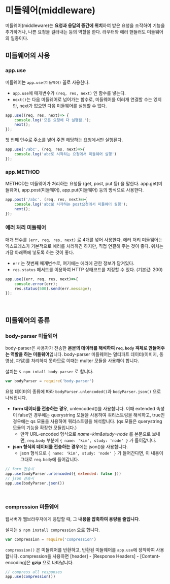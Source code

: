# 미들웨어(middleware)

미들웨어(middleware)는 **요청과 응답의 중간에 위치**하여 받은 요청을 조작하여 기능을 추가하거나, 나쁜 요청을 걸러내는 등의 역할을 한다. 라우터와 에러 핸들러도 미들웨어의 일종이다.

## 미들웨어의 사용

### app.use

미들웨어는 `app.use(미들웨어)` 꼴로 사용한다.

- `app.use`에 매개변수가 `(req, res, next)` 인 함수를 넣는다.
- `next()`는 다음 미들웨어로 넘어가는 함수로, 미들웨어를 여러개 연결할 수는 있지만, next가 없으면 다음 미들웨어를 실행할 수 없다.

```jsx
app.use((req, res, next)=> {
	console.log('모든 요청에 다 실행됨.');
	next();
});
```

첫 번째 인수로 주소를 넣어 주면 해당하는 요청에서만 실행된다.

```jsx
app.use('/abc', (req, res, next)=>{
    console.log('abc로 시작하는 요청에서 미들웨어 실행')
});
```

### app.METHOD

METHOD는 미들웨어가 처리하는 요청들 (get, post, put 등) 을 말한다. app.get(미들웨어), app.post(미들웨어), app.put(미들웨어) 등의 방식으로 사용한다. 

```jsx
app.post('/abc'. (req, res, next)=>{
	console.log('abc로 시작하는 post요청에서 미들웨어 실행');
	next();
});
```

### 에러 처리 미들웨어

매개 변수를 `(err, req, res, next)` 로 4개를 넣어 사용한다. 에러 처리 미들웨어는 익스프레스가 기본적으로 에러를 처리하긴 하지만, 직접 연결해 주는 것이 좋다. 위치는 가장 아래쪽에 넣도록 하는 것이 좋다.

- `err` 는 첫번째 매개변수로, 여기에는 에러에 관한 정보가 담겨있다.
- `res.status` 메서드를 이용하여 HTTP 상태코드를 지정할 수 있다. (기본값: 200)

```jsx
app.use((err, req, res, next)=>{
    console.error(err);
    res.status(500).send(err.message);
});
```

<br>

## 미들웨어의 종류

### body-parser 미들웨어

body-parser은 사용자가 전송한 **본문의 데이터를 해석하여 `req.body` 객체로 만들어주는 역할을 하는 미들웨어**입니다. body-parser 미들웨어는 멀티파트 데이터(이미지, 동영상, 파일)를 처리하지 못하므로 이때는 multer 모듈을 사용해야 합니다.

설치는 `$ npm intall body-parser` 로 합니다.

```jsx
var bodyParser = require('body-parser')
```

요청 데이터의 종류에 따라 `bodyParser.unlencoded()`과 `bodyParser.json()` 으로 나눠집니다. 

- **form 데이터를 전송하는 경우**, unlencoded()를 사용합니다. 이때 extended 속성이 false인 경우에는 querystring 모듈을 사용하여 쿼리스트링을 해석하고, true인 경우에는 qs 모듈을 사용하여 쿼리스트링을 해석합니다. (qs 모듈은 querystring 모듈의 기능을 확장한 모듈입니다.)
    - 만약 URL-encoded 형식으로 *name=kim&study=node* 를 본문으로 보내면, `req.body` 부분에 `{ name: 'kim', study: 'node' }` 가 들어갑니다.
- **json 형식의 데이터를 전송하는 경우**에는 json()을 사용합니다.
    - json 형식으로 `{ name: 'kim', study: 'node' }` 가 들어간다면, 이 내용이 그대로 `req.body`에 들어갑니다.

```jsx
// form 전송시
app.use(bodyParser.urlencoded({ extended: false }))
// json 전송시
app.use(bodyParser.json())
```

<br>

### compression 미들웨어

웹서버가 웹브라우저에게 응답할 때, 그 **내용을 압축하여 용량을 줄입니다**. 

설치는 `$ npm install compression` 으로 합니다.

```jsx
var compression = require('compression')
```

`compression()` 은 미들웨어를 반환하고, 반환된 미들웨어를 `app.use`에 장착하여 사용합니다. compression을 사용하면 [header] - [Response Headers] - [Content-encoding]은 **gzip** 으로 나타납니다.

```jsx
// compress all responses
app.use(compression())
```
